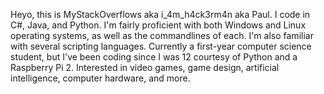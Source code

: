 Heyo, this is MyStackOverflows aka i_4m_h4ck3rm4n aka Paul.
I code in C#, Java, and Python. I'm fairly proficient with both Windows and Linux operating systems, as well as the commandlines of each. I'm also familiar with several scripting languages.
Currently a first-year computer science student, but I've been coding since I was 12 courtesy of Python and a Raspberry Pi 2. Interested in video games, game design, artificial intelligence, computer hardware, and more.
